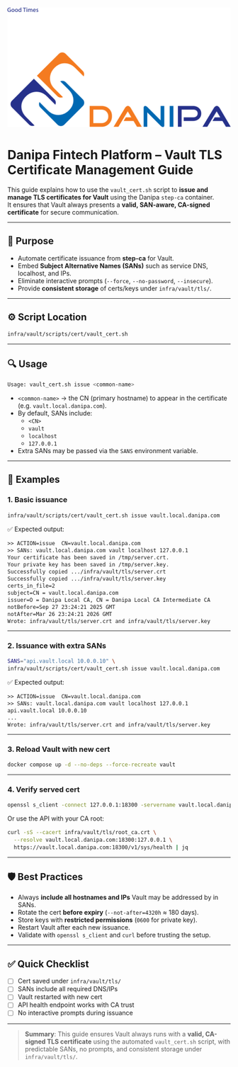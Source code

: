 # ![Danipa Logo](../../../../images/danipa_logo.png)

# Danipa Fintech Platform – Vault TLS Certificate Management Guide

This guide explains how to use the `vault_cert.sh` script to **issue and manage TLS certificates for Vault** using the Danipa `step-ca` container.  
It ensures that Vault always presents a **valid, SAN-aware, CA-signed certificate** for secure communication.

---

## 📌 Purpose

- Automate certificate issuance from **step-ca** for Vault.
- Embed **Subject Alternative Names (SANs)** such as service DNS, localhost, and IPs.
- Eliminate interactive prompts (`--force`, `--no-password`, `--insecure`).
- Provide **consistent storage** of certs/keys under `infra/vault/tls/`.

---

## ⚙️ Script Location

```bash
infra/vault/scripts/cert/vault_cert.sh
```

---

## 🔍 Usage

```bash
Usage: vault_cert.sh issue <common-name>
```

- `<common-name>` → the CN (primary hostname) to appear in the certificate (e.g. `vault.local.danipa.com`).
- By default, SANs include:
  - `<CN>`
  - `vault`
  - `localhost`
  - `127.0.0.1`
- Extra SANs may be passed via the `SANS` environment variable.

---

## 🚀 Examples

### 1. Basic issuance
```bash
infra/vault/scripts/cert/vault_cert.sh issue vault.local.danipa.com
```

✅ Expected output:
```text
>> ACTION=issue  CN=vault.local.danipa.com
>> SANs: vault.local.danipa.com vault localhost 127.0.0.1
Your certificate has been saved in /tmp/server.crt.
Your private key has been saved in /tmp/server.key.
Successfully copied .../infra/vault/tls/server.crt
Successfully copied .../infra/vault/tls/server.key
certs_in_file=2
subject=CN = vault.local.danipa.com
issuer=O = Danipa Local CA, CN = Danipa Local CA Intermediate CA
notBefore=Sep 27 23:24:21 2025 GMT
notAfter=Mar 26 23:24:21 2026 GMT
Wrote: infra/vault/tls/server.crt and infra/vault/tls/server.key
```

---

### 2. Issuance with extra SANs
```bash
SANS="api.vault.local 10.0.0.10" \
infra/vault/scripts/cert/vault_cert.sh issue vault.local.danipa.com
```

✅ Expected output:
```text
>> ACTION=issue  CN=vault.local.danipa.com
>> SANs: vault.local.danipa.com vault localhost 127.0.0.1 api.vault.local 10.0.0.10
...
Wrote: infra/vault/tls/server.crt and infra/vault/tls/server.key
```

---

### 3. Reload Vault with new cert
```bash
docker compose up -d --no-deps --force-recreate vault
```

---

### 4. Verify served cert
```bash
openssl s_client -connect 127.0.0.1:18300 -servername vault.local.danipa.com -showcerts </dev/null | sed -n '1,120p'
```

Or use the API with your CA root:
```bash
curl -sS --cacert infra/vault/tls/root_ca.crt \
  --resolve vault.local.danipa.com:18300:127.0.0.1 \
  https://vault.local.danipa.com:18300/v1/sys/health | jq
```

---

## 🛡️ Best Practices

- Always **include all hostnames and IPs** Vault may be addressed by in SANs.
- Rotate the cert **before expiry** (`--not-after=4320h` ≈ 180 days).
- Store keys with **restricted permissions** (`0600` for private key).
- Restart Vault after each new issuance.
- Validate with `openssl s_client` and `curl` before trusting the setup.

---

## ✅ Quick Checklist

- [ ] Cert saved under `infra/vault/tls/`
- [ ] SANs include all required DNS/IPs
- [ ] Vault restarted with new cert
- [ ] API health endpoint works with CA trust
- [ ] No interactive prompts during issuance

---

> **Summary**: This guide ensures Vault always runs with a **valid, CA-signed TLS certificate** using the automated `vault_cert.sh` script, with predictable SANs, no prompts, and consistent storage under `infra/vault/tls/`.
